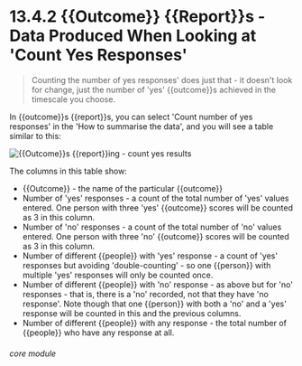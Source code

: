 # 13.4.2    {{Outcome}} {{Report}}s - Data Produced When Looking at 'Count Yes Responses'

> Counting the number of yes responses' does just that - it doesn't look for change, just the number of 'yes' {{outcome}}s achieved in the timescale you choose. 

In {{outcome}}s {{report}}s, you can select 'Count number of yes responses' in the 'How to summarise the data', and you will see a table similar to this:

![{{Outcome}}s {{report}}ing - count yes results](134a.png)

The columns in this table show:

  * {{Outcome}} - the name of the particular {{outcome}}
  * Number of 'yes' responses - a count of the total number of 'yes' values entered. One person with three 'yes' {{outcome}} scores will be counted as 3 in this column.
  * Number of 'no' responses - a count of the total number of 'no' values entered. One person with three 'no' {{outcome}} scores will be counted as 3 in this column.
  * Number of different {{people}} with 'yes' response - a count of 'yes' responses but avoiding 'double-counting' - so one {{person}} with multiple 'yes' responses will only be counted once.
  * Number of different {{people}} with 'no' response - as above but for 'no' responses - that is, there is a 'no' recorded, not that they have 'no response'. Note though that one {{person}} with both a 'no' and a 'yes' response will be counted in this and the previous columns.
  * Number of different {{people}} with any response - the total number of {{people}} who have any response at all. 


###### core module

